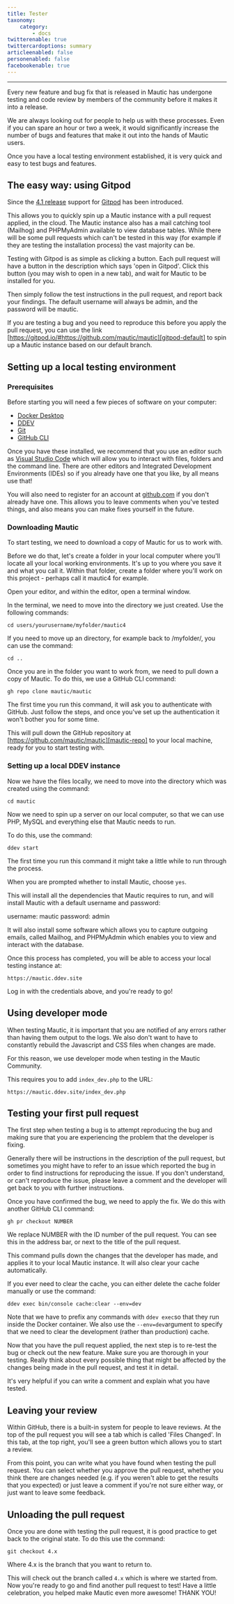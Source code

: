 ```yaml
---
title: Tester
taxonomy:
    category:
        - docs
twitterenable: true
twittercardoptions: summary
articleenabled: false
personenabled: false
facebookenable: true
---
```


---

Every new feature and bug fix that is released in Mautic has undergone testing and code review by members of the community before it makes it into a release.

We are always looking out for people to help us with these processes. Even if you can spare an hour or two a week, it would significantly increase the number of bugs and features that make it out into the hands of Mautic users.

Once you have a local testing environment established, it is very quick and easy to test bugs and features.

## The easy way: using Gitpod
Since the [4.1 release][mautic-4.1] support for [Gitpod][gitpod] has been introduced. 

This allows you to quickly spin up a Mautic instance with a pull request applied, in the cloud. The Mautic instance also has a mail catching tool (Mailhog) and PHPMyAdmin available to view database tables.  While there will be some pull requests which can't be tested in this way (for example if they are testing the installation process) the vast majority can be.

Testing with Gitpod is as simple as clicking a button. Each pull request will have a button in the description which says 'open in Gitpod'. Click this button (you may wish to open in a new tab), and wait for Mautic to be installed for you.

Then simply follow the test instructions in the pull request, and report back your findings.  The default username will always be admin, and the password will be mautic.

If you are testing a bug and you need to reproduce this before you apply the pull request, you can use the link [https://gitpod.io/#https://github.com/mautic/mautic][gitpod-default] to spin up a Mautic instance based on our default branch.

## Setting up a local testing environment

### Prerequisites

Before starting you will need a few pieces of software on your computer:
* [Docker Desktop][docker-desktop]
* [DDEV][ddev]
* [Git][git]
* [GitHub CLI][github-cli]

Once you have these installed, we recommend that you use an editor such as [Visual Studio Code][vscode] which will allow you to interact with files, folders and the command line.  There are other editors and Integrated Development Environments (IDEs) so if you already have one that you like, by all means use that!

You will also need to register for an account at [github.com][github] if you don't already have one.  This allows you to leave comments when you've tested things, and also means you can make fixes yourself in the future.

### Downloading Mautic

To start testing, we need to download a copy of Mautic for us to work with.

Before we do that, let's create a folder in your local computer where you'll locate all your local working environments. It's up to you where you save it and what you call it.  Within that folder, create a folder where you'll work on this project - perhaps call it mautic4 for example.

Open your editor, and within the editor, open a terminal window.  

In the terminal, we need to move into the directory we just created.  Use the following commands:

`cd users/yourusername/myfolder/mautic4`

If you need to move up an directory, for example back to /myfolder/, you can use the command:

`cd ..`

Once you are in the folder you want to work from, we need to pull down a copy of Mautic.  To do this, we use a GitHub CLI command:

`gh repo clone mautic/mautic`

The first time you run this command, it will ask you to authenticate with GitHub. Just follow the steps, and once you've set up the authentication it won't bother you for some time.

This will pull down the GitHub repository at [https://github.com/mautic/mautic][mautic-repo] to your local machine, ready for you to start testing with.

### Setting up a local DDEV instance

Now we have the files locally, we need to move into the directory which was created using the command:

`cd mautic`

Now we need to spin up a server on our local computer, so that we can use PHP, MySQL and everything else that Mautic needs to run.

To do this, use the command:

`ddev start`

The first time you run this command it might take a little while to run through the process.

When you are prompted whether to install Mautic, choose `yes`.

This will install all the dependencies that Mautic requires to run, and will install Mautic with a default username and password:

username: mautic
password: admin

It will also install some software which allows you to capture outgoing emails, called Mailhog, and PHPMyAdmin which enables you to view and interact with the database.

Once this process has completed, you will be able to access your local testing instance at:

`https://mautic.ddev.site`

Log in with the credentials above, and you're ready to go!

## Using developer mode
When testing Mautic, it is important that you are notified of any errors rather than having them output to the logs.  We also don't want to have to constantly rebuild the Javascript and CSS files when changes are made.

For this reason, we use developer mode when testing in the Mautic Community.  

This requires you to add `index_dev.php` to the URL:

`https://mautic.ddev.site/index_dev.php`

## Testing your first pull request

The first step when testing a bug is to attempt reproducing the bug and making sure that you are experiencing the problem that the developer is fixing.

Generally there will be instructions in the description of the pull request, but sometimes you might have to refer to an issue which reported the bug in order to find instructions for reproducing the issue.  If you don't understand, or can't reproduce the issue, please leave a comment and the developer will get back to you with further instructions.

Once you have confirmed the bug, we need to apply the fix.  We do this with another GitHub CLI command:

`gh pr checkout NUMBER`

We replace NUMBER with the ID number of the pull request. You can see this in the address bar, or next to the title of the pull request.

This command pulls down the changes that the developer has made, and applies it to your local Mautic instance. It will also clear your cache automatically.

If you ever need to clear the cache, you can either delete the cache folder manually or use the command:

`ddev exec bin/console cache:clear --env=dev`

Note that we have to prefix any commands with `ddev exec`so that they run inside the Docker container.  We also use the `--env=dev`argument to specify that we need to clear the development (rather than production) cache.

Now that you have the pull request applied, the next step is to re-test the bug or check out the new feature.  Make sure you are thorough in your testing. Really think about every possible thing that might be affected by the changes being made in the pull request, and test it in detail.

It's very helpful if you can write a comment and explain what you have tested.

## Leaving your review

Within GitHub, there is a built-in system for people to leave reviews.  At the top of the pull request you will see a tab which is called 'Files Changed'. In this tab, at the top right, you'll see a green button which allows you to start a review.

From this point, you can write what you have found when testing the pull request. You can select whether you approve the pull request, whether you think there are changes needed (e.g. if you weren't able to get the results that you expected) or just leave a comment if you're not sure either way, or just want to leave some feedback.

## Unloading the pull request

Once you are done with testing the pull request, it is good practice to get back to the original state. To do this use the command:

`git checkout 4.x`

Where 4.x is the branch that you want to return to.

This will check out the branch called `4.x` which is where we started from.  Now you're ready to go and find another pull request to test! Have a little celebration, you helped make Mautic even more awesome! THANK YOU!



[docker-desktop]: <https://www.docker.com/products/docker-desktop>
[ddev]: <https://ddev.readthedocs.io/en/stable/#installation>
[github-cli]: <https://cli.github.com>
[git]: <https://git-scm.com/download/>
[vscode]: <https://code.visualstudio.com/download>
[github]: <https://github.com/join>
[mautic-repo]: <https://github.com/mautic/mautic>
[mautic-4.1]: <https://github.com/mautic/mautic/releases/tag/4.1.0>
[gitpod]: <https://www.gitpod.io>
[gitpod-default]: <https://gitpod.io/#https://github.com/mautic/mautic>